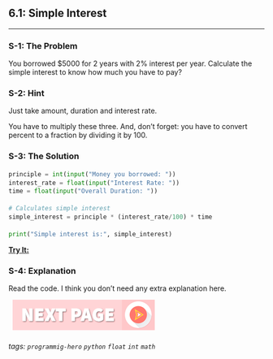 ## 6.1: Simple Interest 

---

### S-1: The Problem
You borrowed $5000 for 2 years with 2% interest per year.
Calculate the simple interest to know how much you have to pay?

### S-2: Hint
Just take amount, duration and interest rate. 

You have to multiply these three. And, don’t forget: you have to convert percent to a fraction by dividing it by 100.

### S-3: The Solution

```python
principle = int(input("Money you borrowed: "))
interest_rate = float(input("Interest Rate: "))
time = float(input("Overall Duration: "))

# Calculates simple interest
simple_interest = principle * (interest_rate/100) * time

print("Simple interest is:", simple_interest)
```

**[Try It:](/https://play.google.com/store/apps/details?id=com.learnprogramming.codecamp)**

### S-4: Explanation
Read the code. I think you don’t need any extra explanation here. 


&nbsp;
[![Next Page](../assets/next-button.png)](Complex-Interest.md)
&nbsp;

###### tags: `programmig-hero` `python` `float` `int` `math`
